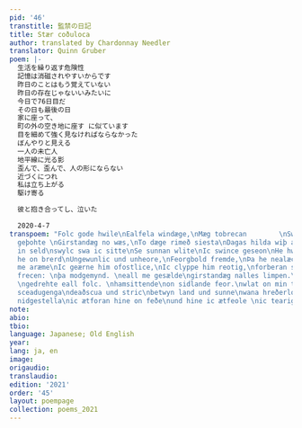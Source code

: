 ```yaml
---
pid: '46'
transtitle: 監禁の日記
title: Stær coðuloca
author: translated by Chardonnay Needler
translator: Quinn Gruber
poem: |-
  生活を繰り返す危険性
  記憶は消磁されやすいからです
  昨日のことはもう覚えていない
  昨日の存在じゃないいみたいに
  今日で76日目だ
  その日も最後の日
  家に座って、
  町の外の空き地に座す に似ています
  目を細めて強く見なければならなかった
  ぼんやりと見える
  一人の未亡人
  地平線に光る影
  歪んで、歪んで、人の形にならない
  近づくにつれ
  私は立ち上がる
  駆け寄る

  彼と抱き合ってし、泣いた

  2020-4-7
transpoem: "Folc gode hwile\nEalfela windæge,\nMæg tobrecan        \nSwiðrode fram
  geþohte \nGirstandæg no wæs,\nTo dæge rimeð siesta\nDagas hilda wiþ adl\nIc semie
  in seld\nswylc swa ic sitte\nSe sunnan wlite\nIc swince geseon\nHe hwa gedige\nBlicð
  he on brerd\nUngewunlic und unheore,\nFeorgbold fremde,\nÞa he nealæcð me,        \nIc
  me aræme\nIc geærne him ofostlice,\nIc clyppe him reotig,\nforberan sċeal \nwæcneð
  frecen: \nþa modgemynd. \neall me gesælde\ngirstandæg nalles limpen.\nund hundseofontigoþa
  \ngedrehte eall folc. \nhamsittende\non sidlande feor.\nwlat on min teares \nþone
  sceadugenga\ndeaðscua und stric\nbetwyn land und sunne\nwana hreðerloca\nwer forscieppen.\nmin
  nidgestella\nic ætforan hine on feðe\nund hine ic ætfeole \nic tearighleor.\n"
note: 
abio: 
tbio: 
language: Japanese; Old English
year: 
lang: ja, en
image: 
origaudio: 
translaudio: 
edition: '2021'
order: '45'
layout: poempage
collection: poems_2021
---
```

